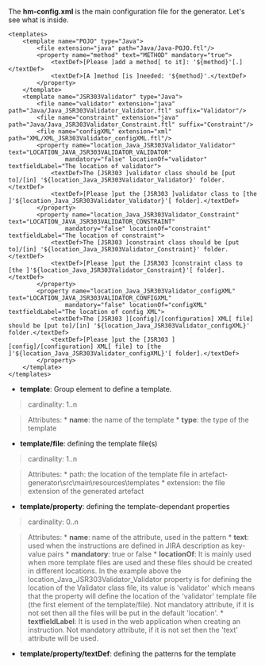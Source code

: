 The **hm-config.xml** is the main configuration file for the generator. Let's see what is inside.

```
<templates>
    <template name="POJO" type="Java">
        <file extension="java" path="Java/Java-POJO.ftl"/>
        <property name="method" text="METHOD" mandatory="true">
            <textDef>[Please ]add a method[ to it]: '${method}'[.]</textDef>
            <textDef>[A ]method [is ]needed: '${method}'.</textDef>
        </property>
    </template>
    <template name="JSR303Validator" type="Java">
        <file name="validator" extension="java" path="Java/Java_JSR303Validator_Validator.ftl" suffix="Validator"/>
        <file name="constraint" extension="java" path="Java/Java_JSR303Validator_Constraint.ftl" suffix="Constraint"/>
        <file name="configXML" extension="xml" path="XML/XML_JSR303Validator_configXML.ftl"/>
        <property name="location_Java_JSR303Validator_Validator" text="LOCATION_JAVA_JSR303VALIDATOR_VALIDATOR" 
                mandatory="false" locationOf="validator" textfieldLabel="The location of validator">
            <textDef>The [JSR303 ]validator class should be [put to]/[in] '${location_Java_JSR303Validator_Validator}' folder.</textDef>
            <textDef>[Please ]put the [JSR303 ]validator class to [the ]'${location_Java_JSR303Validator_Validator}'[ folder].</textDef>
        </property>
        <property name="location_Java_JSR303Validator_Constraint" text="LOCATION_JAVA_JSR303VALIDATOR_CONSTRAINT" 
                mandatory="false" locationOf="constraint" textfieldLabel="The location of constraint">
            <textDef>The [JSR303 ]constraint class should be [put to]/[in] '${location_Java_JSR303Validator_Constraint}' folder.</textDef>
            <textDef>[Please ]put the [JSR303 ]constraint class to [the ]'${location_Java_JSR303Validator_Constraint}'[ folder].</textDef>
        </property>
        <property name="location_Java_JSR303Validator_configXML" text="LOCATION_JAVA_JSR303VALIDATOR_CONFIGXML" 
                mandatory="false" locationOf="configXML" textfieldLabel="The location of config XML">
            <textDef>The [JSR303 ][config]/[configuration] XML[ file] should be [put to]/[in] '${location_Java_JSR303Validator_configXML}' folder.</textDef>
            <textDef>[Please ]put the [JSR303 ][config]/[configuration] XML[ file] to [the ]'${location_Java_JSR303Validator_configXML}'[ folder].</textDef>
        </property>
    </template>
</templates>
```

  * **template**: Group element to define a template.

> cardinality: 1..n

> Attributes:
    * **name**: the name of the template
    * **type**: the type of the template
  * **template/file**: defining the template file(s)

> cardinality: 1..n

> Attributes:
    * path: the location of the template file in artefact-generator\src\main\resources\templates
    * extension: the file extension of the generated artefact
  * **template/property**: defining the template-dependant properties

> cardinality: 0..n

> Attributes:
    * **name**: name of the attribute, used in the pattern
    * **text**: used when the instructions are defined in JIRA description as key-value pairs
    * **mandatory**: true or false
    * **locationOf**: It is mainly used when more template files are used and these files should be created in different locations. In the example above the location\_Java\_JSR303Validator\_Validator property is for defining the location of the Validator class file, its value is 'validator' which means that the property will define the location of the 'validator' template file (the first element of the template/file). Not mandatory attribute, if it is not set then all the files will be put in the default 'location'.
    * **textfieldLabel**: It is used in the web application when creating an instruction. Not mandatory attribute, if it is not set then the 'text' attribute will be used.
  * **template/property/textDef**: defining the patterns for the template